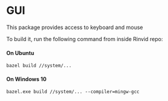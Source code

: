 # GUI

This package provides access to keyboard and mouse

To build it, run the following command from inside Rinvid repo:

#### On Ubuntu

    bazel build //system/...

#### On Windows 10

    bazel.exe build //system/... --compiler=mingw-gcc  
